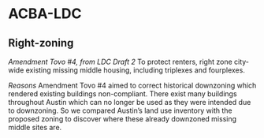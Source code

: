 # ACBA-LDC

Right-zoning
------------
_Amendment Tovo #4, from LDC Draft 2_
To protect renters, right zone city-wide existing missing middle housing, including triplexes and fourplexes.

_Reasons_
Amendment Tovo #4 aimed to correct historical downzoning which rendered existing buildings non-compliant. There exist many buildings throughout Austin which can no longer be used as they were intended due to downzoning. So we compared Austin’s land use inventory with the proposed zoning to discover where these already downzoned missing middle sites are.

